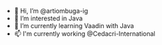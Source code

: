 - 👋 Hi, I’m @artiombuga-ig
- 👀 I’m interested in Java
- 🌱 I’m currently learning Vaadin with Java
- 📫 I'm currently working @Cedacri-International

<!---
artiombuga-ig/artiombuga-ig is a ✨ special ✨ repository because its `README.md` (this file) appears on your GitHub profile.
You can click the Preview link to take a look at your changes.
--->
